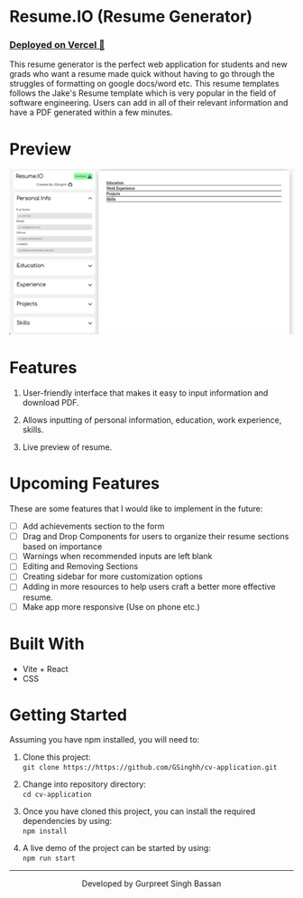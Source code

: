# Resume.IO (Resume Generator)

### [Deployed on Vercel 🚀](https://cv-application-five.vercel.app)

This resume generator is the perfect web application for students and new grads who want a resume made quick without having to go through the struggles of formatting on google docs/word etc. This resume templates follows the Jake's Resume template which is very popular in the field of software engineering. Users can add in all of their relevant information and have a PDF generated within a few minutes.

# Preview
![view 1](src/assets/Preview.png)

# Features

1. User-friendly interface that makes it easy to input information and download PDF.

2. Allows inputting of personal information, education, work experience, skills.

3. Live preview of resume.

# Upcoming Features

These are some features that I would like to implement in the future:
- [ ] Add achievements section to the form
- [ ] Drag and Drop Components for users to organize their resume sections based on importance
- [ ] Warnings when recommended inputs are left blank
- [ ] Editing and Removing Sections
- [ ] Creating sidebar for more customization options
- [ ] Adding in more resources to help users craft a better more effective resume.
- [ ] Make app more responsive (Use on phone etc.)

# Built With
- Vite + React
- CSS

# Getting Started

Assuming you have npm installed, you will need to:

1. Clone this project:  
   `git clone https://https://github.com/GSinghh/cv-application.git`

2. Change into repository directory:<br>
   `cd cv-application` 

3. Once you have cloned this project, you can install the required dependencies by using:  
   `npm install`

4. A live demo of the project can be started by using:  
   `npm run start`
---
<div align = 'center'>Developed by Gurpreet Singh Bassan</div>
